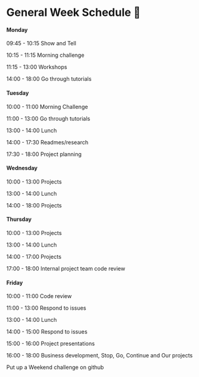 # General Week Schedule 📅


#### Monday
09:45 - 10:15 Show and Tell

10:15 - 11:15 Morning challenge

11:15 - 13:00 Workshops

14:00 - 18:00 Go through tutorials
#### Tuesday
10:00 - 11:00 Morning Challenge

11:00 - 13:00 Go through tutorials

13:00 - 14:00 Lunch

14:00 - 17:30  Readmes/research

17:30 - 18:00 Project planning

#### Wednesday

10:00 - 13:00 Projects

13:00 - 14:00 Lunch

14:00 - 18:00 Projects

#### Thursday

10:00 - 13:00 Projects

13:00 - 14:00 Lunch

14:00 - 17:00 Projects

17:00 - 18:00 Internal project team code review


#### Friday

10:00 - 11:00 Code review

11:00 - 13:00 Respond to issues

13:00 - 14:00 Lunch

14:00 - 15:00 Respond to issues

15:00 - 16:00 Project presentations

16:00 - 18:00 Business development, Stop, Go, Continue and Our projects

Put up a Weekend challenge on github
